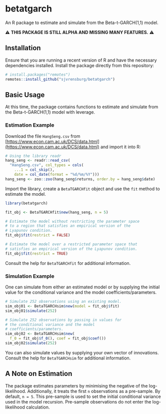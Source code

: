 # betatgarch

An R package to estimate and simulate from the Beta-t-GARCH(1,1) model.

⚠ **THIS PACKAGE IS STILL ALPHA AND MISSING MANY FEATURES.** ⚠️

## Installation

Ensure that you are running a recent version of R and have the necessary dependencies installed. Install the package directly from this repository:

```r
# install.packages("remotes")
remotes::install_github("sjvrensburg/betatgarch")
```

## Basic Usage

At this time, the package contains functions to estimate and simulate from the Beta-t-GARCH(1,1) model with leverage.

### Estimation Example

Download the file `HangSeng.csv` from [https://www.econ.cam.ac.uk/DCS/data.html](https://www.econ.cam.ac.uk/DCS/data.html) and import it into R:

```r
# Using the library readr
hang_seng <- readr::read_csv(
  "HangSeng.csv", col_types = cols(
    ...1 = col_skip(),
    date = col_date(format = "%d/%m/%Y")))
hang_seng <- zoo::zoo(hang_seng$returns, order.by = hang_seng$date)
```

Import the library, create a `BetaTGARCHfit` object and use the `fit` method to estimate the model.

```r
library(betatgarch)

fit_obj <- BetaTGARCHfit$new(hang_seng, n = 5)

# Estimate the model without restricting the parameter space
# to a region that satisfies an empirical version of the 
# Lyapunov condition.
fit_obj$fit(restrict = FALSE)

# Estimate the model over a restricted parameter space that
# satisfies an empirical version of the Lyapunov condition.
fit_obj$fit(restrict = TRUE)
```

Consult the help for `BetaTGARCHfit` for additional information.

### Simulation Example

One can simulate from either an estimated model or by supplying the initial value for the conditional variance and the model coefficients/parameters.

```r
# Simulate 252 observations using an existing model.
sim_obj01 <- BetaTGARCHsim$new(model = fit_obj$fit)
sim_obj01$simulate(252)

# Simulate 252 observations by passing in values for
# the conditional variance and the model
# coefficients/parameters.
sim_obj02 <- BetaTGARCHsim$new(
  f_0 = fit_obj$f_0(), coef = fit_obj$coef())
sim_obj02$simulate(252)
```

You can also simulate values by supplying your own vector of innovations. Consult the help for `BetaTGARCHsim` for additional information.

## A Note on Estimation

The package estimates parameters by minimising the negative of the log-likelihood. Additionally, it treats the first `n` observations as a pre-sample. By default, `n = 5`. This pre-sample is used to set the initial conditional variance used in the model recursion. Pre-sample observations do not enter the log-likelihood calculation.
